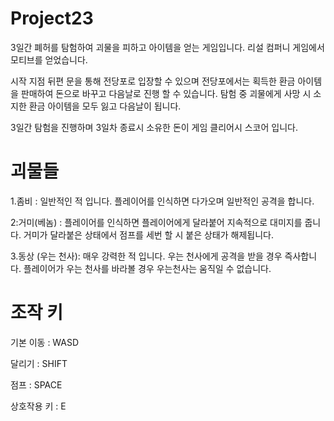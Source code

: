 # Project23

 3일간 폐허를 탐험하여 괴물을 피하고 아이템을 얻는 게임입니다. 리설 컴퍼니 게임에서 모티브를 얻었습니다.

 시작 지점 뒤편 문을 통해 전당포로 입장할 수 있으며 전당포에서는 획득한 환금 아이템을 판매하여 돈으로 바꾸고 다음날로 진행 할 수 있습니다.
 탐험 중 괴물에게 사망 시 소지한 환금 아이템을 모두 잃고 다음날이 됩니다.

 3일간 탐험을 진행하며 3일차 종료시 소유한 돈이 게임 클리어시 스코어 입니다.

 # 괴물들

 1.좀비 : 일반적인 적 입니다. 플레이어를 인식하면 다가오며 일반적인 공격을 합니다.

 2:거미(베놈) : 플레이어를 인식하면 플레이어에게 달라붙어 지속적으로 대미지를 줍니다. 거미가 달라붙은 상태에서 점프를 세번 할 시 붙은 상태가 해제됩니다.

 3.동상 (우는 천사): 매우 강력한 적 입니다. 우는 천사에게 공격을 받을 경우 즉사합니다. 플레이어가 우는 천사를 바라볼 경우 우는천사는 움직일 수 없습니다. 

 # 조작 키

 기본 이동 : WASD
 
 달리기  : SHIFT 
 
 점프 : SPACE
 
 상호작용 키 : E
